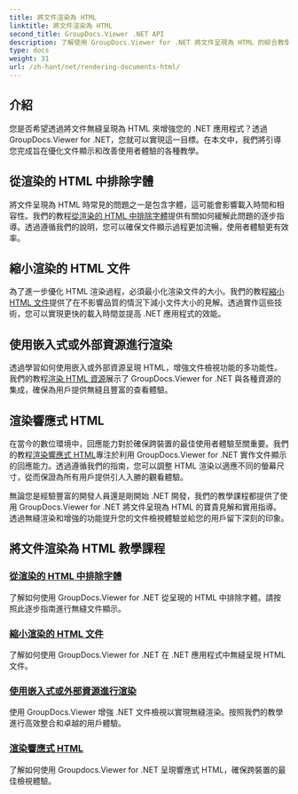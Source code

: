 ```yaml
---
title: 將文件渲染為 HTML
linktitle: 將文件渲染為 HTML
second_title: GroupDocs.Viewer .NET API
description: 了解使用 GroupDocs.Viewer for .NET 將文件呈現為 HTML 的綜合教學課程。學習文件顯示和增強使用者體驗的技術。
type: docs
weight: 31
url: /zh-hant/net/rendering-documents-html/
---
```


## 介紹

您是否希望透過將文件無縫呈現為 HTML 來增強您的 .NET 應用程式？透過 GroupDocs.Viewer for .NET，您就可以實現這一目標。在本文中，我們將引導您完成旨在優化文件顯示和改善使用者體驗的各種教學。

## 從渲染的 HTML 中排除字體
將文件呈現為 HTML 時常見的問題之一是包含字體，這可能會影響載入時間和相容性。我們的教程[從渲染的 HTML 中排除字體](./exclude-fonts-html/)提供有關如何緩解此問題的逐步指導。透過遵循我們的說明，您可以確保文件顯示過程更加流暢，使用者體驗更有效率。 

## 縮小渲染的 HTML 文件
為了進一步優化 HTML 渲染過程，必須最小化渲染文件的大小。我們的教程[縮小 HTML 文件](./minify-html/)提供了在不影響品質的情況下減小文件大小的見解。透過實作這些技術，您可以實現更快的載入時間並提高 .NET 應用程式的效能。

## 使用嵌入式或外部資源進行渲染
透過學習如何使用嵌入或外部資源呈現 HTML，增強文件檢視功能的多功能性。我們的教程[渲染 HTML 資源](./render-html-resources/)展示了 GroupDocs.Viewer for .NET 與各種資源的集成，確保為用戶提供無縫且豐富的查看體驗。

## 渲染響應式 HTML
在當今的數位環境中，回應能力對於確保跨裝置的最佳使用者體驗至關重要。我們的教程[渲染響應式 HTML](./render-responsive-html/)專注於利用 GroupDocs.Viewer for .NET 實作文件顯示的回應能力。透過遵循我們的指南，您可以調整 HTML 渲染以適應不同的螢幕尺寸，從而保證為所有用戶提供引人入勝的觀看體驗。

無論您是經驗豐富的開發人員還是剛開始 .NET 開發，我們的教學課程都提供了使用 GroupDocs.Viewer for .NET 將文件呈現為 HTML 的寶貴見解和實用指導。透過無縫渲染和增強的功能提升您的文件檢視體驗並給您的用戶留下深刻的印象。

## 將文件渲染為 HTML 教學課程
### [從渲染的 HTML 中排除字體](./exclude-fonts-html/)
了解如何使用 GroupDocs.Viewer for .NET 從呈現的 HTML 中排除字體。請按照此逐步指南進行無縫文件顯示。
### [縮小渲染的 HTML 文件](./minify-html/)
了解如何使用 GroupDocs.Viewer for .NET 在 .NET 應用程式中無縫呈現 HTML 文件。
### [使用嵌入式或外部資源進行渲染](./render-html-resources/)
使用 GroupDocs.Viewer 增強 .NET 文件檢視以實現無縫渲染。按照我們的教學進行高效整合和卓越的用戶體驗。
### [渲染響應式 HTML](./render-responsive-html/)
了解如何使用 Groupdocs.Viewer for .NET 呈現響應式 HTML，確保跨裝置的最佳檢視體驗。